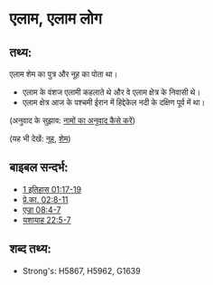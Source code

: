 # एलाम, एलाम लोग #

## तथ्य: ##

एलाम शेम का पुत्र और नूह का पोता था।

* एलाम के वंशज एलामी कहलाते थे और वे एलाम क्षेत्र के निवासी थे।
* एलाम क्षेत्र आज के पश्चमी ईरान में हिद्देकेल नदी के दक्षिण पूर्व में था।

(अनुवाद के सुझाव: [नामों का अनुवाद कैसे करें](rc://en/ta/man/translate/translate-names))

(यह भी देखें: [नूह](../names/noah.md), [शेम](../names/shem.md))

## बाइबल सन्दर्भ: ##

* [1 इतिहास 01:17-19](rc://en/tn/help/1ch/01/17)
* [प्रे.का. 02:8-11](rc://en/tn/help/act/02/08)
* [एज्रा 08:4-7](rc://en/tn/help/ezr/08/04)
* [यशायाह 22:5-7](rc://en/tn/help/isa/22/05)

## शब्द तथ्य: ##

* Strong's: H5867, H5962, G1639
